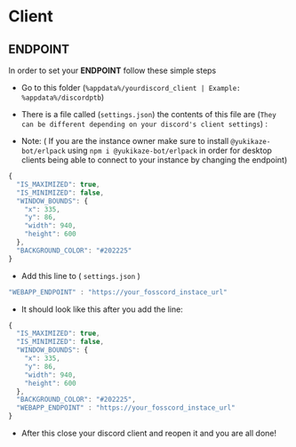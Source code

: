 # Client

## ENDPOINT

In order to set your **ENDPOINT** follow these simple steps

- Go to this folder (`%appdata%/yourdiscord_client | Example: %appdata%/discordptb`)

- There is a file called (`settings.json`) the contents of this file are (`They can be different depending on your discord's client settings`) :

- Note: ( If you are the instance owner make sure to install `@yukikaze-bot/erlpack` using `npm i @yukikaze-bot/erlpack` in order for desktop clients being able to connect to your instance by changing the endpoint)

```js
{
  "IS_MAXIMIZED": true,
  "IS_MINIMIZED": false,
  "WINDOW_BOUNDS": {
    "x": 335,
    "y": 86,
    "width": 940,
    "height": 600
  },
  "BACKGROUND_COLOR": "#202225"
}
```

- Add this line to ( `settings.json` )

```js
"WEBAPP_ENDPOINT" : "https://your_fosscord_instace_url"
```

- It should look like this after you add the line:

```js
{
  "IS_MAXIMIZED": true,
  "IS_MINIMIZED": false,
  "WINDOW_BOUNDS": {
    "x": 335,
    "y": 86,
    "width": 940,
    "height": 600
  },
  "BACKGROUND_COLOR": "#202225",
  "WEBAPP_ENDPOINT" : "https://your_fosscord_instace_url"
}
```

- After this close your discord client and reopen it and you are all done!
